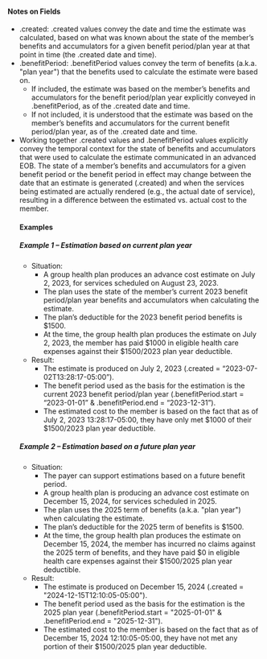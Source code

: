 <h4 class="x_MsoNormal">Notes on Fields</h4>
<ul>
<li class="x_MsoNormal">.created: .created values convey the date and time the estimate was calculated, based on what was known about the state of the member’s benefits and accumulators for a given benefit period/plan year at that point in time (the .created date and time). </li>
<li>.benefitPeriod: .benefitPeriod values convey the term of benefits (a.k.a. "plan year") that the benefits used to calculate the estimate were based on.

<ul>
<li>If included, the estimate was based on the member’s benefits and accumulators for the benefit period/plan year explicitly conveyed in .benefitPeriod, as of the .created date and time. </li>
<li>If not included, it is understood that the estimate was based on the member’s benefits and accumulators for the current benefit period/plan year, as of the .created date and time.
</li>
</ul>

<li class="x_MsoNormal">Working together .created values and .benefitPeriod values explicitly convey the temporal context for the state of benefits and accumulators that were used to calculate the estimate communicated in an advanced EOB.
 The state of a member’s benefits and accumulators for a given benefit period or the benefit period in effect may change between the date that an estimate is generated (.created) and when the services being estimated are actually rendered (e.g., the actual date of service), resulting in a difference between the estimated vs. actual cost to the member.
 </li>

<h4 class="x_MsoNormal">Examples</h4>
<h5 class="x_MsoNormal">Example 1 – Estimation based on current plan year</h5>
<ul>
<li class="x_MsoNormal">Situation:
<ul>
<li class="x_MsoNormal">A group health plan produces an advance cost estimate on July 2, 2023, for services scheduled on August 23, 2023. </li>
<li class="x_MsoNormal">The plan uses the state of the member’s current 2023 benefit period/plan year benefits and accumulators when calculating the estimate.</li>
<li class="x_MsoNormal">The plan’s deductible for the 2023 benefit period benefits is $1500.</li>
<li class="x_MsoNormal">At the time, the group health plan produces the estimate on July 2, 2023, the member has paid $1000 in eligible health care expenses against their $1500/2023 plan year deductible.</li>
</ul>
</li>

<li class="x_MsoNormal">Result:
<ul>
<li class="x_MsoNormal">The estimate is produced on July 2, 2023 (.created = “2023-07-02T13:28:17-05:00”). </li>
<li class="x_MsoNormal">The benefit period used as the basis for the estimation is the current 2023 benefit period/plan year (.benefitPeriod.start = “2023-01-01” & .benefitPeriod.end = “2023-12-31”).</li>
<li class="x_MsoNormal">The estimated cost to the member is based on the fact that as of July 2, 2023 13:28:17-05:00, they have only met $1000 of their $1500/2023 plan year deductible.</li> 
</ul>
</li>
</ul>


<h5 class="x_MsoNormal">Example 2 – Estimation based on a future plan year</h5>
<ul>
<li class="x_MsoNormal">Situation:
<ul>
<li class="x_MsoNormal">The payer can support estimations based on a future benefit period. </li>
<li class="x_MsoNormal">A group health plan is producing an advance cost estimate on December 15, 2024, for services scheduled in 2025.</li>
<li class="x_MsoNormal">The plan uses the 2025 term of benefits (a.k.a. "plan year") when calculating the estimate.</li>
<li class="x_MsoNormal">The plan’s deductible for the 2025 term of benefits is $1500.</li>
<li class="x_MsoNormal">At the time, the group health plan produces the estimate on December 15, 2024, the member has incurred no claims against the 2025 term of benefits, and they have paid $0 in eligible health care expenses against their $1500/2025 plan year deductible.</li>
</ul>
</li>
<li class="x_MsoNormal">Result:
<ul>
<li class="x_MsoNormal">The estimate is produced on December 15, 2024 (.created = "2024-12-15T12:10:05-05:00"). </li>
<li class="x_MsoNormal">The benefit period used as the basis for the estimation is the 2025 plan year (.benefitPeriod.start = "2025-01-01" & .benefitPeriod.end = "2025-12-31").</li>
<li class="x_MsoNormal">The estimated cost to the member is based on the fact that as of December 15, 2024 12:10:05-05:00, they have not met any portion of their $1500/2025 plan year deductible.</li>
</ul>
</li>
</ul>
